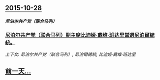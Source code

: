 ## [2015-10-28](/news/2015/10/28/index.md)

##### 尼泊尔共产党（联合马列）
### [尼泊尔共产党（联合马列）副主席比迪娅·戴维·班达里當選尼泊爾總統。 ](/news/2015/10/28/尼泊尔共产党-联合马列-副主席比迪娅-戴维-班达里當選尼泊爾總統.md)
_上下文: 尼泊尔共产党（联合马列）, 尼泊爾總統, 比迪娅·戴维·班达里_

## [前一天...](/news/2015/10/27/index.md)

